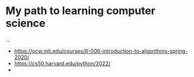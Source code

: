 # My path to learning computer science
...
- https://ocw.mit.edu/courses/6-006-introduction-to-algorithms-spring-2020/
- https://cs50.harvard.edu/python/2022/
- 
